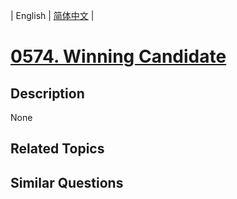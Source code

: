 
| English | [简体中文](README.md) |
# [0574. Winning Candidate](https://leetcode-cn.com/problems/winning-candidate/)
## Description
None
## Related Topics

## Similar Questions


